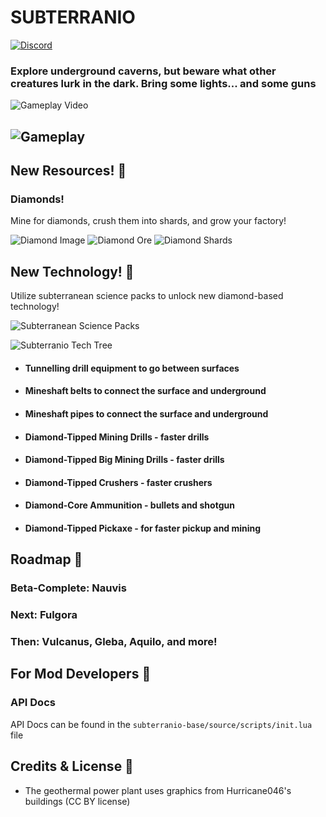 # SUBTERRANIO
[![Discord](https://img.shields.io/badge/Discord-%235865F2.svg?style=for-the-badge&logo=discord&logoColor=white)](https://discord.gg/UsAw48hP)
### Explore underground caverns, but beware what other creatures lurk in the dark. Bring some lights... and some guns

![Gameplay Video](https://nicholas-tuttle.github.io/Subterranio/subterranio/source/gameplay_gif.gif)

![Gameplay](https://nicholas-tuttle.github.io/Subterranio/subterranio/source/gameplay.png)
---

## New Resources! 💎
### Diamonds!

Mine for diamonds, crush them into shards, and grow your factory!

![Diamond Image](https://nicholas-tuttle.github.io/Subterranio/subterranio-base/source/graphics/entity/diamond.png) ![Diamond Ore](https://nicholas-tuttle.github.io/Subterranio/subterranio-nauvis/source/graphics/entity/diamond-ore.png) ![Diamond Shards](https://nicholas-tuttle.github.io/Subterranio/subterranio-nauvis/source/graphics/entity/diamond-shard.png)

## New Technology! 💎

Utilize subterranean science packs to unlock new diamond-based technology!

![Subterranean Science Packs](https://nicholas-tuttle.github.io/Subterranio/subterranio-nauvis/source/graphics/entity/subterranean-science-pack.png)

![Subterranio Tech Tree](https://nicholas-tuttle.github.io/Subterranio/subterranio/source/tech_tree.png)

* #### Tunnelling drill equipment to go between surfaces
* #### Mineshaft belts to connect the surface and underground
* #### Mineshaft pipes to connect the surface and underground
* #### Diamond-Tipped Mining Drills - faster drills
* #### Diamond-Tipped Big Mining Drills - faster drills
* #### Diamond-Tipped Crushers - faster crushers
* #### Diamond-Core Ammunition - bullets and shotgun
* #### Diamond-Tipped Pickaxe - for faster pickup and mining

## Roadmap 💎

### Beta-Complete: Nauvis

### Next: Fulgora
### Then: Vulcanus, Gleba, Aquilo, and more!

## For Mod Developers 💎
### API Docs

API Docs can be found in the `subterranio-base/source/scripts/init.lua` file

## Credits & License 💎
* The geothermal power plant uses graphics from Hurricane046's buildings (CC BY license)